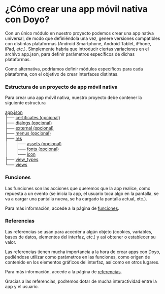 # ¿Cómo crear una app móvil nativa con Doyo?

Con un único módulo en nuestro proyecto podemos crear una app nativa universal, de modo que definiéndola una vez, genere versiones compatibles con distintas plataformas (Android Smartphone, Android Tablet, iPhone, iPad, etc.). Simplemente habría que introducir ciertas variaciones en el archivo app.json, para definir parámetros específicos de dichas plataformas.

Como alternativa, podríamos definir módulos específicos para cada plataforma, con el objetivo de crear interfaces distintas.

### Estructura de un proyecto de app móvil nativa

Para crear una app móvil nativa, nuestro proyecto debe contener la siguiente estructura

[app.json](app.json)  
├── [certificates (opcional)](certificates)  
├── [dialogs (opcional)](dialogs)  
├── [external (opcional)](external)  
├── [menus (opcional)](menus)  
├── [res](res)  
│&emsp;&emsp;├── [assets (opcional)](res)  
│&emsp;&emsp;├── [fonts (opcional)](res)  
│&emsp;&emsp;└── [icon](res)  
├── [view_types](view_types)  
└── [views](views)  



### Funciones

Las funciones son las acciones que queremos que la app realice, como repuesta a un evento (se inicia la app, el usuario toca algo en la pantalla, se va a cargar una pantalla nueva, se ha cargado la pantalla actual, etc.).

Para más información, accede a la página de [funciones](funciones).


### Referencias

Las referencias se usan para acceder a algún objeto (cookies, variables, bases de datos, elementos del interfaz, etc.) y así obtener o establecer su valor.

Las referencias tienen mucha importancia a la hora de crear apps con Doyo, pudiéndose utilizar como parámetros en las funciones, como origen de contenido en los elementos gráficos del interfaz, así como en otros lugares.

Para más información, accede a la página de [referencias](referencias).

Gracias a las referencias, podremos dotar de mucha interactividad entre la app y el usuario.


